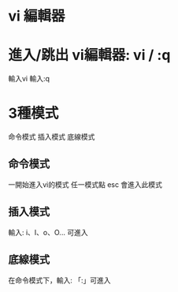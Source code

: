 # vi 編輯器

# 進入/跳出 vi編輯器: vi / :q
輸入vi
輸入:q

# 3種模式
命令模式
插入模式
底線模式

## 命令模式
一開始進入vi的模式
任一模式點 esc 會進入此模式

## 插入模式
輸入: i、I、o、O... 可進入

## 底線模式
在命令模式下，輸入: 「:」可進入
